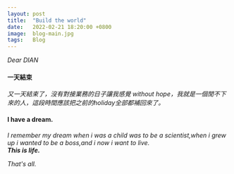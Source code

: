 ```yaml
---
layout: post
title:  "Build the world"
date:   2022-02-21 18:20:00 +0800
image:  blog-main.jpg
tags:   Blog
---
```


*Dear DIAN*  

#### 一天結束  
_又一天結束了，沒有對接業務的日子讓我感覺 without hope，我就是一個閒不下來的人，這段時間應該把之前的holiday全部都補回來了。_  

#### I have a dream.  
_I remember my dream when i was a child was to be a scientist,when i grew up i wanted to be a boss,and i now i want to live._  
***This is life.***  

_That's all._
